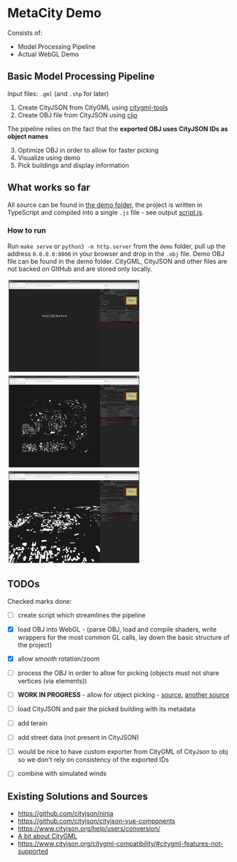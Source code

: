 # MetaCity Demo

Consists of:
* Model Processing Pipeline
* Actual WebGL Demo


## Basic Model Processing Pipeline

Input files: `.gml` (and `.shp` for later)
1. Create CityJSON from CityGML using [citygml-tools](https://github.com/citygml4j/citygml-tools)
2. Create OBJ file from CityJSON using [cjio](https://github.com/cityjson/cjio)

The pipeline relies on the fact that the **exported OBJ uses CityJSON IDs as object names**

3. Optimize OBJ in order to allow for faster picking
4. Visualize using demo
5. Pick buildings and display information

## What works so far
All source can be found in [the demo folder](./demo), the project is written in TypeScript and compiled into a single `.js` file - see output [script.js](./demo/build/script.js).

### How to run
Run `make serve` or `python3 -m http.server` from the `demo` folder, pull up the address `0.0.0.0:8000` in your browser and drop in the `.obj` file. Demo OBJ file can be found in the demo folder. CityGML, CityJSON and other files are not backed on GItHub and are stored only locally. 

<img src="./demo/screens/scr1.png" alt="drawing" width="300"/>
<img src="./demo/screens/scr2.png" alt="drawing" width="300"/>
<img src="./demo/screens/scr3.png" alt="drawing" width="300"/>


## TODOs
Checked marks done:

* [ ] create script which streamlines the pipeline
* [x] load OBJ into WebGL - (parse OBJ, load and compile shaders, write wrappers for the most common GL calls, lay down the basic structure of the project)
* [x] allow *smooth* rotation/zoom
* [ ] process the OBJ in order to allow for picking (objects must not share vertices (via elements))
* [ ] **WORK IN PROGRESS** - allow for object picking - [source](http://learnwebgl.brown37.net/11_advanced_rendering/selecting_objects.html), [another source](https://webglfundamentals.org/webgl/lessons/webgl-picking.html)
* [ ] load CityJSON and pair the picked building with its metadata 
* [ ] add terain
* [ ] add street data (not present in CityJSON)
* [ ] would be nice to have custom exporter from CityGML of CityJson to obj so we don't rely on consistency of the exported IDs
* [ ] combine with simulated winds


## Existing Solutions and Sources
* https://github.com/cityjson/ninja
* https://github.com/cityjson/cityjson-vue-components
* https://www.cityjson.org/help/users/conversion/
* [A bit about CityGML](http://en.wiki.quality.sig3d.org/index.php/Modeling_Guide_for_3D_Objects_-_Part_1:_Basics_(Rules_for_Validating_GML_Geometries_in_CityGML))
* https://www.cityjson.org/citygml-compatibility/#citygml-features-not-supported